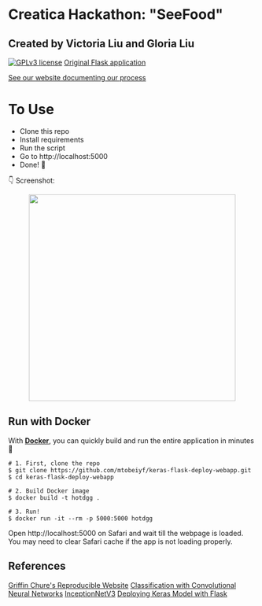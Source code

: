 # Creatica Hackathon: "SeeFood"

## Created by Victoria Liu and Gloria Liu

[![GPLv3 license](https://img.shields.io/badge/License-GPLv3-blue.svg)](http://perso.crans.org/besson/LICENSE.html)
[Original Flask application](https://github.com/mtobeiyf/keras-flask-deploy-webapp)

[See our website documenting our process](liuvictoria.github.io/creatica)

# To Use
- Clone this repo 
- Install requirements
- Run the script
- Go to http://localhost:5000
- Done! :tada:

:point_down: Screenshot:

<p align="center">
  <img src="https://user-images.githubusercontent.com/5097752/71063354-8caa1d00-213a-11ea-86eb-879238887c1f.png" height="420px" alt="">
</p>



## Run with Docker

With **[Docker](https://www.docker.com)**, you can quickly build and run the entire application in minutes :whale:

```shell
# 1. First, clone the repo
$ git clone https://github.com/mtobeiyf/keras-flask-deploy-webapp.git
$ cd keras-flask-deploy-webapp

# 2. Build Docker image
$ docker build -t hotdgg .

# 3. Run!
$ docker run -it --rm -p 5000:5000 hotdgg
```

Open http://localhost:5000 on Safari and wait till the webpage is loaded. You may need to clear Safari cache if the app is not loading properly.



## References
[Griffin Chure's Reproducible Website](https://github.com/gchure/reproducible_website)
[Classification with Convolutional Neural Networks](https://towardsdatascience.com/building-the-hotdog-not-hotdog-classifier-from-hbos-silicon-valley-c0cb2317711f)
[InceptionNetV3](https://keras.io/api/applications/inceptionv3/)
[Deploying Keras Model with Flask](https://github.com/mtobeiyf/keras-flask-deploy-webapp)
